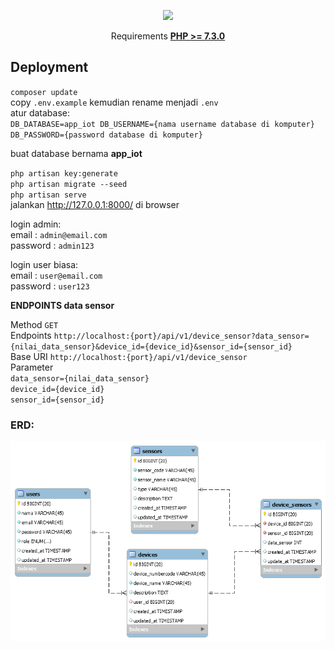 <p align="center"><img src="https://res.cloudinary.com/dtfbvvkyp/image/upload/v1566331377/laravel-logolockup-cmyk-red.svg" width="400"></p>

<p align="center">
    Requirements <a href="https://www.php.net/downloads.php"><b>PHP >= 7.3.0</b></a>
</p>

## Deployment

`composer update`<br>
copy `.env.example` kemudian rename menjadi `.env`<br>
atur database:<br>
`DB_DATABASE=app_iot
DB_USERNAME={nama username database di komputer}
DB_PASSWORD={password database di komputer}`<br>

buat database bernama <b>app_iot</b><br>

`php artisan key:generate`<br>
`php artisan migrate --seed`<br>
`php artisan serve`<br>
jalankan http://127.0.0.1:8000/ di browser<br>

login admin:<br>
email : `admin@email.com`<br>
password : `admin123`<br>

login user biasa:<br>
email : `user@email.com`<br>
password : `user123`<br>


**ENDPOINTS data sensor**

Method `GET` <br>
Endpoints `http://localhost:{port}/api/v1/device_sensor?data_sensor={nilai_data_sensor}&device_id={device_id}&sensor_id={sensor_id}` <br>
Base URI `http://localhost:{port}/api/v1/device_sensor` <br>
Parameter <br>
`data_sensor={nilai_data_sensor}` <br>
`device_id={device_id}` <br>
`sensor_id={sensor_id}` <br>

### ERD:
<img src="ERD.png" align="center">
